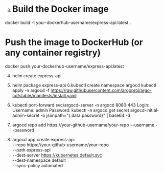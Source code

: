 




3. # Build the Docker image
docker build -t your-dockerhub-username/express-api:latest .

# Push the image to DockerHub (or any container registry)
docker push your-dockerhub-username/express-api:latest


4. helm create express-api
5.  helm package express-api
6.kubectl create namespace argocd
kubectl apply -n argocd -f https://raw.githubusercontent.com/argoproj/argo-cd/stable/manifests/install.yaml

7. kubectl port-forward svc/argocd-server -n argocd 8080:443
Login:
Username: admin
Password: kubectl -n argocd get secret argocd-initial-admin-secret -o jsonpath="{.data.password}" | base64 -d

8. argocd repo add https://your-github-username/your-repo --username <username> --password <token>
9. argocd app create express-api \
  --repo https://your-github-username/your-repo \
  --path express-api \
  --dest-server https://kubernetes.default.svc \
  --dest-namespace default \
  --sync-policy automated
